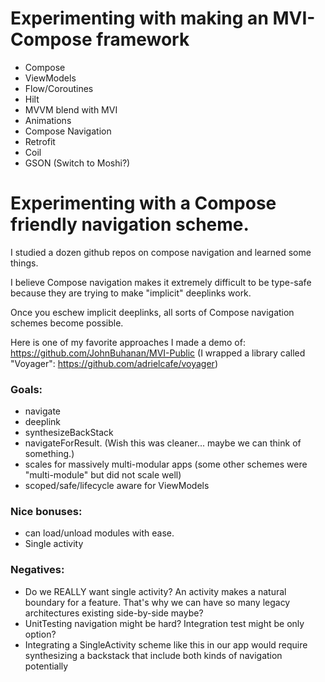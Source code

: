 # Experimenting with making an MVI-Compose framework

* Compose
* ViewModels
* Flow/Coroutines
* Hilt
* MVVM blend with MVI
* Animations
* Compose Navigation
* Retrofit
* Coil
* GSON (Switch to Moshi?)

# Experimenting with a Compose friendly navigation scheme.
I studied a dozen github repos on compose navigation and learned some things.

I believe Compose navigation makes it extremely difficult to be type-safe because they are trying to make "implicit" deeplinks work.

Once you eschew implicit deeplinks, all sorts of Compose navigation schemes become possible.

Here is one of my favorite approaches I made a demo of: https://github.com/JohnBuhanan/MVI-Public
(I wrapped a library called "Voyager": https://github.com/adrielcafe/voyager)

### Goals:
* navigate
* deeplink
* synthesizeBackStack
* navigateForResult. (Wish this was cleaner... maybe we can think of something.)
* scales for massively multi-modular apps (some other schemes were "multi-module" but did not scale well)
* scoped/safe/lifecycle aware for ViewModels

### Nice bonuses:
* can load/unload modules with ease.
* Single activity


### Negatives:
* Do we REALLY want single activity? An activity makes a natural boundary for a feature. That's why we can have so many legacy architectures existing side-by-side maybe?
* UnitTesting navigation might be hard? Integration test might be only option?
* Integrating a SingleActivity scheme like this in our app would require synthesizing a backstack that include both kinds of navigation potentially
